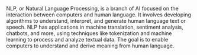 NLP, or Natural Language Processing, is a branch of AI focused on the interaction between computers and human language. It involves developing algorithms to understand, interpret, and generate human language text or speech. NLP has applications in machine translation, sentiment analysis, chatbots, and more, using techniques like tokenization and machine learning to process and analyze textual data. The goal is to enable computers to understand and derive meaning from human language.
